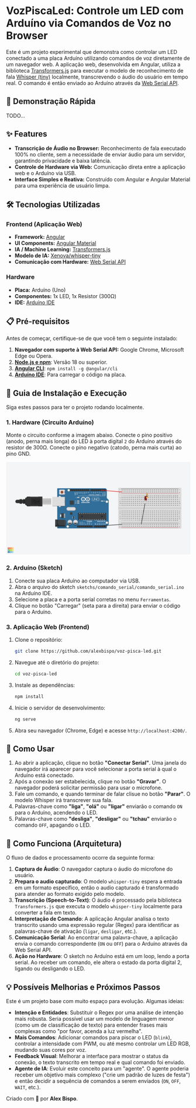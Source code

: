 # VozPiscaLed: Controle um LED com Arduíno via Comandos de Voz no Browser

Este é um projeto experimental que demonstra como controlar um LED conectado a uma placa Arduíno utilizando comandos de voz diretamente de um navegador web. A aplicação web, desenvolvida em Angular, utiliza a biblioteca [Transformers.js](https://huggingface.co/docs/transformers.js/index) para executar o modelo de reconhecimento de fala [Whisper (tiny)](https://huggingface.co/Xenova/whisper-tiny) localmente, transcrevendo o áudio do usuário em tempo real. O comando é então enviado ao Arduíno através da [Web Serial API](https://developer.mozilla.org/en-US/docs/Web/API/Web_Serial_API).

## 🎥 Demonstração Rápida

TODO...

## ✨ Features

  * **Transcrição de Áudio no Browser:** Reconhecimento de fala executado 100% no cliente, sem a necessidade de enviar áudio para um servidor, garantindo privacidade e baixa latência.
  * **Controle de Hardware via Web:** Comunicação direta entre a aplicação web e o Arduíno via USB.
  * **Interface Simples e Reativa:** Construído com Angular e Angular Material para uma experiência de usuário limpa.

## 🛠️ Tecnologias Utilizadas

### Frontend (Aplicação Web)

  * **Framework:** [Angular](https://angular.io/)
  * **UI Components:** [Angular Material](https://material.angular.io/)
  * **IA / Machine Learning:** [Transformers.js](https://huggingface.co/docs/transformers.js/index)
  * **Modelo de IA:** [Xenova/whisper-tiny](https://huggingface.co/Xenova/whisper-tiny)
  * **Comunicação com Hardware:** [Web Serial API](https://developer.mozilla.org/en-US/docs/Web/API/Web_Serial_API)

### Hardware

  * **Placa:** Arduíno (Uno)
  * **Componentes:** 1x LED, 1x Resistor (300Ω)
  * **IDE:** [Arduíno IDE](https://www.arduino.cc/en/software)

## 📋 Pré-requisitos

Antes de começar, certifique-se de que você tem o seguinte instalado:

1.  **Navegador com suporte à Web Serial API:** Google Chrome, Microsoft Edge ou Opera.
2.  **[Node.js e npm](https://nodejs.org/)**: Versão 18 ou superior.
3.  **[Angular CLI](https://angular.io/cli)**: `npm install -g @angular/cli`
4.  **[Arduíno IDE](https://www.arduino.cc/en/software)**: Para carregar o código na placa.

## 🚀 Guia de Instalação e Execução

Siga estes passos para ter o projeto rodando localmente.

### 1\. Hardware (Circuito Arduíno)

Monte o circuito conforme a imagem abaixo. Conecte o pino positivo (anodo, perna mais longa) do LED à porta digital `2` do Arduíno através do resistor de 300Ω. Conecte o pino negativo (catodo, perna mais curta) ao pino GND.

![alt blinking led](sketchs/bliking_led.png)


### 2\. Arduíno (Sketch)

1.  Conecte sua placa Arduíno ao computador via USB.
2.  Abra o arquivo do sketch `sketchs/comando_serial/comando_serial.ino` na Arduíno IDE.
3.  Selecione a placa e a porta serial corretas no menu `Ferramentas`.
4.  Clique no botão "Carregar" (seta para a direita) para enviar o código para o Arduíno.

### 3\. Aplicação Web (Frontend)

1.  Clone o repositório:

    ```bash
    git clone https://github.com/alexbispo/voz-pisca-led.git
    ```

2.  Navegue até o diretório do projeto:

    ```bash
    cd voz-pisca-led
    ```

3.  Instale as dependências:

    ```bash
    npm install
    ```

4.  Inicie o servidor de desenvolvimento:

    ```bash
    ng serve
    ```

5.  Abra seu navegador (Chrome, Edge) e acesse `http://localhost:4200/`.

## 🎤 Como Usar

1.  Ao abrir a aplicação, clique no botão **"Conectar Serial"**. Uma janela do navegador irá aparecer para você selecionar a porta serial à qual o Arduíno está conectado.
2.  Após a conexão ser estabelecida, clique no botão **"Gravar"**. O navegador poderá solicitar permissão para usar o microfone.
3.  Fale um comando, e quando terminar de falar clisue no botão **"Parar"**. O modelo Whisper irá transcrever sua fala.
4.  Palavras-chave como **"liga"**, **"olá"** ou **"ligar"** enviarão o comando `ON` para o Arduíno, acendendo o LED.
5.  Palavras-chave como **"desliga"**, **"desligar"** ou **"tchau"** enviarão o comando `OFF`, apagando o LED.

## 🧠 Como Funciona (Arquitetura)

O fluxo de dados e processamento ocorre da seguinte forma:

1.  **Captura de Áudio**: O navegador captura o áudio do microfone do usuário.
2.  **Prepara o audio capturado**: O modelo `whisper-tiny`  espera a entrada em um formato específico, então o audio capturado é transformado para atender ao formato exigido pelo modelo.
3.  **Transcrição (Speech-to-Text)**: O áudio é processado pela biblioteca `Transformers.js` que executa o modelo `whisper-tiny` localmente para converter a fala em texto.
4.  **Interpretação de Comando**: A aplicação Angular analisa o texto transcrito usando uma expressão regular (Regex) para identificar as palavras-chave de ativação (`ligar`, `desligar`, etc.).
5.  **Comunicação Serial**: Ao encontrar uma palavra-chave, a aplicação envia o comando correspondente (`ON` ou `OFF`) para o Arduíno através da Web Serial API.
6.  **Ação no Hardware**: O sketch no Arduíno está em um loop, lendo a porta serial. Ao receber um comando, ele altera o estado da porta digital 2, ligando ou desligando o LED.

## 💡 Possíveis Melhorias e Próximos Passos

Este é um projeto base com muito espaço para evolução. Algumas ideias:

  * **Intenção e Entidades**: Substituir o Regex por uma análise de intenção mais robusta. Seria possível usar um modelo de linguagem menor (como um de classificação de texto) para entender frases mais complexas como "por favor, acenda a luz vermelha".
  * **Mais Comandos**: Adicionar comandos para piscar o LED (`blink`), controlar a intensidade com PWM, ou até mesmo controlar um LED RGB, mudando suas cores por voz.
  * **Feedback Visual**: Melhorar a interface para mostrar o status da conexão, o texto transcrito em tempo real e qual comando foi enviado.
  * **Agente de IA**: Evoluir este conceito para um "agente". O agente poderia receber um objetivo mais complexo ("crie um padrão de luzes de festa") e então decidir a sequência de comandos a serem enviados (`ON`, `OFF`, `WAIT`, etc.).

Criado com 🧠 por **Alex Bispo**.
